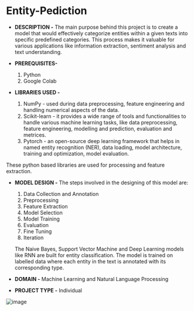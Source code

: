 # Entity-Pediction

- **DESCRIPTION -** The main purpose behind this project is to create a model that would effectively categorize entities within a given texts into specific predefined categories. This process makes it valuable for various applications like information extraction, sentiment analysis and text understanding.


  

- **PREREQUISITES-**
  1) Python
  2) Google Colab
 

     

- **LIBRARIES USED -**
  1) NumPy - used during data preprocessing, feature engineering and handling numerical aspects of the data.
  2) Scikit-learn - it provides a wide range of tools and functionalities to handle various machine learning tasks, like data preprocessing, feature engineering, modelling and prediction, evaluation and metrices.
  3) Pytorch - an open-source deep learning framework that helps in named entity recognition (NER), data loading, model architecture, training and optimization, model evaluation.
 
These python based libraries are used for processing and feature extraction.




- **MODEL DESIGN -** The steps involved in the designing of this model are:
  1) Data Collection and Annotation
  2) Preprocessing
  3) Feature Extraction
  4) Model Selection
  5) Model Training
  6) Evaluation
  7) Fine Tuning
  8) Iteration
 
  The Naive Bayes, Support Vector Machine and Deep Learning models like RNN are built for entity classification.
  The model is trained on labelled data where each entity in the text is annotated with its corresponding type.




- **DOMAIN -** Machine Learning and Natural Language Processing


 


- **PROJECT TYPE -** Individual







 ![image](https://github.com/gargichoudhary12/ENTITY-PREDICTION/assets/104214078/91fbd564-6e52-4150-b697-0ff1aa73bb9e)
